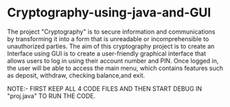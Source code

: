# Cryptography-using-java-and-GUI
The project "Cryptography" is to secure information and communications by transforming it into a form that is unreadable or incomprehensible to unauthorized parties.
The aim of this cryptography project is to create an Interface using GUI is to create a user-friendly graphical interface that allows users to log in using their account number and PIN. Once logged in, the user will be able to access the main menu, which contains features such as deposit, withdraw, checking balance,and exit.

NOTE:- FIRST KEEP ALL 4 CODE FILES AND THEN START DEBUG IN "proj.java" TO RUN THE CODE.

